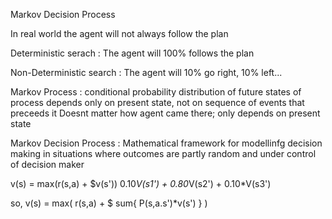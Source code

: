 Markov Decision Process

In real world the agent will not always follow the plan

Deterministic serach :
The agent will 100% follows the plan

Non-Deterministic search :
The agent will 10% go right, 10% left...

Markov Process :
conditional probability distribution of future states of process depends only on present state, not on sequence of events that preceeds it
Doesnt matter how agent came there; only depends on present state

Markov Decision Process :
Mathematical framework for modellinfg decision making in situations where outcomes are partly random and under control of decision maker

v(s) = max(r(s,a) + $v(s')) 
0.10*V(s1') + 0.80*V(s2') + 0.10*V(s3')

so, v(s) = max( r(s,a) + $ sum{ P(s,a.s')*v(s') } ) 
